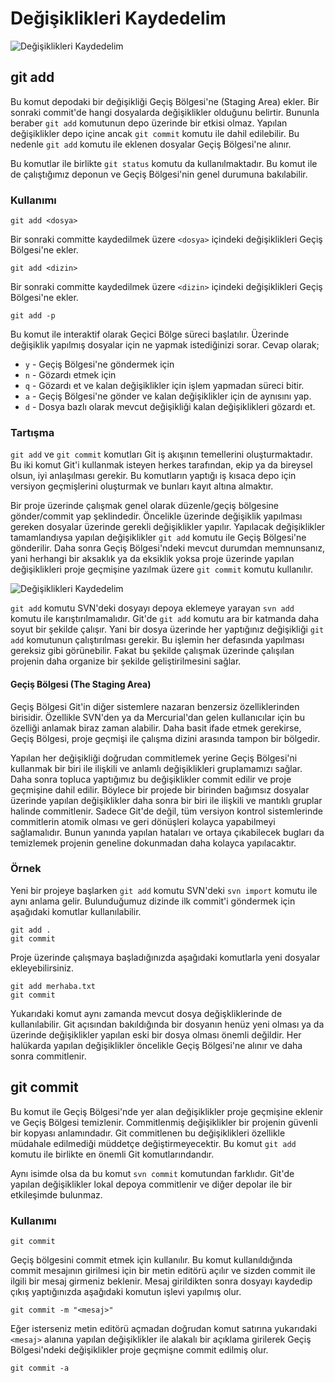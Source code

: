 # Değişiklikleri Kaydedelim

![Değişiklikleri Kaydedelim](https://www.atlassian.com/git/images/tutorials/getting-started/saving-changes/hero.svg)

## git add

Bu komut depodaki bir değişikliği Geçiş Bölgesi'ne (Staging Area) ekler. Bir sonraki commit'de hangi dosyalarda değişiklikler olduğunu belirtir. Bununla beraber ```git add``` komutunun depo üzerinde bir etkisi olmaz. Yapılan değişiklikler depo içine ancak ```git commit``` komutu ile dahil edilebilir. Bu nedenle ```git add``` komutu ile eklenen dosyalar Geçiş Bölgesi'ne alınır.

Bu komutlar ile birlikte ```git status``` komutu da kullanılmaktadır. Bu komut ile de çalıştığımız deponun ve Geçiş Bölgesi'nin genel durumuna bakılabilir.
 
### Kullanımı

```
git add <dosya>
```

Bir sonraki committe kaydedilmek üzere ```<dosya>``` içindeki değişiklikleri Geçiş Bölgesi'ne ekler.

```
git add <dizin>
```

Bir sonraki committe kaydedilmek üzere ```<dizin>``` içindeki değişiklikleri Geçiş Bölgesi'ne ekler.

```
git add -p
```

Bu komut ile interaktif olarak Geçici Bölge süreci başlatılır. Üzerinde değişiklik yapılmış dosyalar için ne yapmak istediğinizi sorar. Cevap olarak;
 
  * ```y``` - Geçiş Bölgesi'ne göndermek için 
  * ```n``` - Gözardı etmek için
  * ```q``` - Gözardı et ve kalan değişiklikler için işlem yapmadan süreci bitir.
  * ```a``` - Geçiş Bölgesi'ne gönder ve kalan değişiklikler için de aynısını yap.
  * ```d``` - Dosya bazlı olarak mevcut değişikliği kalan değişiklikleri gözardı et.

### Tartışma

```git add``` ve ```git commit``` komutları Git iş akışının temellerini oluşturmaktadır. Bu iki komut Git'i kullanmak isteyen herkes tarafından, ekip ya da bireysel olsun, iyi anlaşılması gerekir. Bu komutların yaptığı iş kısaca depo için versiyon geçmişlerini oluşturmak ve bunları kayıt altına almaktır.

Bir proje üzerinde çalışmak genel olarak düzenle/geçiş bölgesine gönder/commit yap şeklindedir. Öncelikle üzerinde değişiklik yapılması gereken dosyalar üzerinde gerekli değişiklikler yapılır. Yapılacak değişiklikler tamamlandıysa yapılan değişiklikler ```git add``` komutu ile Geçiş Bölgesi'ne gönderilir. Daha sonra Geçiş Bölgesi'ndeki mevcut durumdan memnunsanız, yani herhangi bir aksaklık ya da eksiklik yoksa proje üzerinde yapılan değişiklikleri proje geçmişine yazılmak üzere ```git commit``` komutu kullanılır.

![Değişiklikleri Kaydedelim](https://www.atlassian.com/git/images/tutorials/getting-started/saving-changes/01.svg)

```git add``` komutu SVN'deki dosyayı depoya eklemeye yarayan ```svn add``` komutu ile karıştırılmamalıdır. Git'de ```git add``` komutu ara bir katmanda daha soyut bir şekilde çalışır. Yani bir dosya üzerinde her yaptığınız değişikliği ```git add``` komutunun çalıştırılması gerekir. Bu işlemin her defasında yapılması gereksiz gibi görünebilir. Fakat bu şekilde çalışmak üzerinde çalışılan projenin daha organize bir şekilde geliştirilmesini sağlar.

#### Geçiş Bölgesi (The Staging Area)

Geçiş Bölgesi Git'in diğer sistemlere nazaran benzersiz özelliklerinden  birisidir. Özellikle SVN'den ya da Mercurial'dan gelen kullanıcılar için bu özelliği anlamak biraz zaman alabilir. Daha basit ifade etmek gerekirse, Geçiş Bölgesi, proje geçmişi ile çalışma dizini arasında tampon bir bölgedir.

Yapılan her değişikliği doğrudan commitlemek yerine Geçiş Bölgesi'ni kullanmak bir biri ile ilişkili ve anlamlı değişiklikleri gruplamamızı sağlar. Daha sonra topluca yaptığımız bu değişiklikler commit edilir ve proje geçmişine dahil edilir. Böylece bir projede bir birinden bağımsız dosyalar üzerinde yapılan değişiklikler daha sonra bir biri ile ilişkili ve mantıklı gruplar halinde commitlenir. Sadece Git'de değil, tüm versiyon kontrol sistemlerinde commitlerin atomik olması ve geri dönüşleri kolayca yapabilmeyi sağlamalıdır. Bunun yanında yapılan hataları ve ortaya çıkabilecek bugları da temizlemek projenin geneline dokunmadan daha kolayca yapılacaktır.

### Örnek

Yeni bir projeye başlarken ```git add``` komutu SVN'deki ```svn import``` komutu ile aynı anlama gelir. Bulunduğumuz dizinde ilk commit'i göndermek için aşağıdaki komutlar kullanılabilir.

```
git add .
git commit
```

Proje üzerinde çalışmaya başladığınızda aşağıdaki komutlarla yeni dosyalar ekleyebilirsiniz.

```
git add merhaba.txt
git commit
```

Yukarıdaki komut aynı zamanda mevcut dosya değişkliklerinde de kullanılabilir. Git açısından bakıldığında bir dosyanın henüz yeni olması ya da üzerinde değişiklikler yapılan eski bir dosya olması önemli değildir. Her halükarda yapılan değişiklikler öncelikle Geçiş Bölgesi'ne alınır ve daha sonra commitlenir.

## git commit

Bu komut ile Geçiş Bölgesi'nde yer alan değişiklikler proje geçmişine eklenir ve Geçiş Bölgesi temizlenir. Commitlenmiş değişiklikler bir projenin güvenli bir kopyası anlamındadır. Git commitlenen bu değişiklikleri özellikle müdahale edilmediği müddetçe değiştirmeyecektir. Bu komut ```git add``` komutu ile birlikte en önemli Git komutlarındandır.

Aynı isimde olsa da bu komut ```svn commit``` komutundan farklıdır. Git'de yapılan değişiklikler lokal depoya commitlenir ve diğer depolar ile bir etkileşimde bulunmaz.

### Kullanımı

```
git commit
```

Geçiş bölgesini commit etmek için kullanılır. Bu komut kullanıldığında commit mesajının girilmesi için bir metin editörü açılır ve sizden commit ile ilgili bir mesaj girmeniz beklenir. Mesaj girildikten sonra dosyayı kaydedip çıkış yaptığınızda aşağıdaki komutun işlevi yapılmış olur.

```
git commit -m "<mesaj>"
```

Eğer isterseniz metin editörü açmadan doğrudan komut satırına yukarıdaki ```<mesaj>``` alanına yapılan değişiklikler ile alakalı bir açıklama girilerek Geçiş Bölgesi'ndeki değişiklikler proje geçmişne commit edilmiş olur.

```
git commit -a
```

